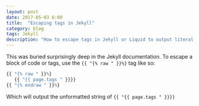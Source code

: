 ```yaml
---
layout: post
date: 2017-05-03 6:00
title:  "Escaping tags in Jekyll"
category: blog
tags: Jekyll
description: "How to escape tags in Jekyll or Liquid to output literal curly braces"
---
```

This was buried surprisingly deep in the Jekyll documentation. To escape a block of code or tags, use the `{{ "{% raw " }}%}` tag like so:

```js
{{ "{% raw " }}%} 
   {{ "{{ page.tags " }}}}
{{ "{% endraw " }}%} 
```


Which will output the unformatted string of `{{ "{{ page.tags " }}}}`
